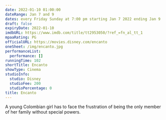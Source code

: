 ```yaml
---
date: 2022-01-10 01:00:00
dateRange: Jan 7 and 9
dates: every Friday Sunday at 7:00 pm starting Jan 7 2022 ending Jan 9 2022
draft: false
expiryDate: 2022-01-10
imdbURL: https://www.imdb.com/title/tt2953050/?ref_=fn_al_tt_1
mpaaRating: PG
officialURL: https://movies.disney.com/encanto
oneSheet: /img/encanto.jpg
performanceList:
  performance: []
runningTime: 102
shortTitle: Encanto
showType: Cinema
studioInfo:
  studio: Disney
  studioFee: 200
  studioPercentage: 0
title: Encanto
---
```


A young Colombian girl has to face the frustration of being the only member of her family without special powers.